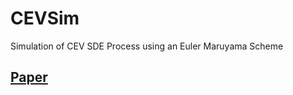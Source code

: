 # CEVSim
Simulation of CEV SDE Process using an Euler Maruyama Scheme

## [Paper](paper/CEVprocess.pdf)
